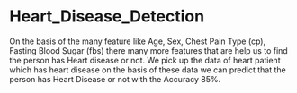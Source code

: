 # Heart_Disease_Detection
On the basis of the many feature like Age, Sex, Chest Pain Type (cp), Fasting Blood Sugar (fbs) there many more features that are help us to find the person has Heart disease or not. We pick up the data of heart patient which has heart disease on the basis of these data we can predict that the person has Heart Disease or not with the Accuracy 85%.
